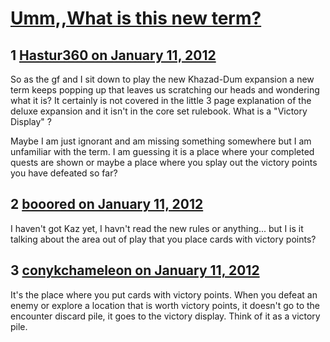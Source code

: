# [Umm,,What is this new term?](https://community.fantasyflightgames.com/topic/58797-ummwhat-is-this-new-term/)

## 1 [Hastur360 on January 11, 2012](https://community.fantasyflightgames.com/topic/58797-ummwhat-is-this-new-term/?do=findComment&comment=577786)

So as the gf and I sit down to play the new Khazad-Dum expansion a new term keeps popping up that leaves us scratching our heads and wondering what it is? It certainly is not covered in the little 3 page explanation of the deluxe expansion and it isn't in the core set rulebook. What is a "Victory Display" ?

Maybe I am just ignorant and am missing something somewhere but I am unfamiliar with the term. I am guessing it is a place where your completed quests are shown or maybe a place where you splay out the victory points you have defeated so far?

## 2 [booored on January 11, 2012](https://community.fantasyflightgames.com/topic/58797-ummwhat-is-this-new-term/?do=findComment&comment=577806)

I haven't got Kaz yet, I havn't read the new rules or anything... but I is it talking about the area out of play that you place cards with victory points?

## 3 [conykchameleon on January 11, 2012](https://community.fantasyflightgames.com/topic/58797-ummwhat-is-this-new-term/?do=findComment&comment=577814)

It's the place where you put cards with victory points. When you defeat an enemy or explore a location that is worth victory points, it doesn't go to the encounter discard pile, it goes to the victory display. Think of it as a victory pile.

